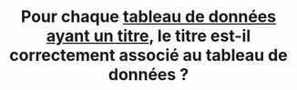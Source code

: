 ---
title: Pour chaque [tableau de données ayant un titre](#tableau-de-donnees-ayant-un-titre), le titre est-il correctement associé au tableau de données ?
---